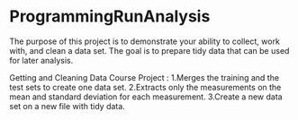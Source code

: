 # ProgrammingRunAnalysis
The purpose of this project is to demonstrate your ability to collect, work with, and clean a data set. The goal is to prepare tidy data that can be used for later analysis.


Getting and Cleaning Data Course Project :
1.Merges the training and the test sets to create one data set.
2.Extracts only the measurements on the mean and standard deviation for each measurement. 
3.Create a new data set on a new file with tidy data.
